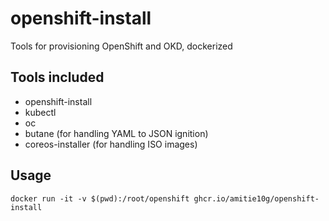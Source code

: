 # openshift-install
Tools for provisioning OpenShift and OKD, dockerized

## Tools included
* openshift-install
* kubectl
* oc
* butane (for handling YAML to JSON ignition)
* coreos-installer (for handling ISO images)

## Usage
    docker run -it -v $(pwd):/root/openshift ghcr.io/amitie10g/openshift-install
